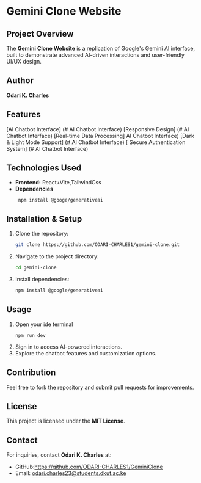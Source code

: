 # Gemini Clone Website

## Project Overview
The **Gemini Clone Website** is a replication of Google's Gemini AI interface, built to demonstrate advanced AI-driven interactions and user-friendly UI/UX design.

## Author
**Odari K. Charles**

## Features
 [AI Chatbot Interface] (# AI Chatbot Interface)
 [Responsive Design] (# AI Chatbot Interface)
 [Real-time Data Processing]  AI Chatbot Interface)
 [Dark & Light Mode Support] (# AI Chatbot Interface)
 [ Secure Authentication System] (# AI Chatbot Interface)

## Technologies Used
- **Frontend:** React+Vite,TailwindCss
- **Dependencies**
  ```
   npm install @googe/generativeai
  ```


## Installation & Setup
1. Clone the repository:
   ```sh
   git clone https://github.com/ODARI-CHARLES1/gemini-clone.git
   ```
2. Navigate to the project directory:
   ```sh
   cd gemini-clone
   ```
3. Install dependencies:
   ```sh
   npm install @google/generativeai
   ```

## Usage
1. Open your ide terminal 
   ```
   npm run dev
   ```
2. Sign in to access AI-powered interactions.
3. Explore the chatbot features and customization options.

## Contribution
Feel free to fork the repository and submit pull requests for improvements.

## License
This project is licensed under the **MIT License**.

## Contact
For inquiries, contact **Odari K. Charles** at:
- GitHub:https://github.com/ODARI-CHARLES1/GeminiClone
- Email: odari.charles23@students.dkut.ac.ke
